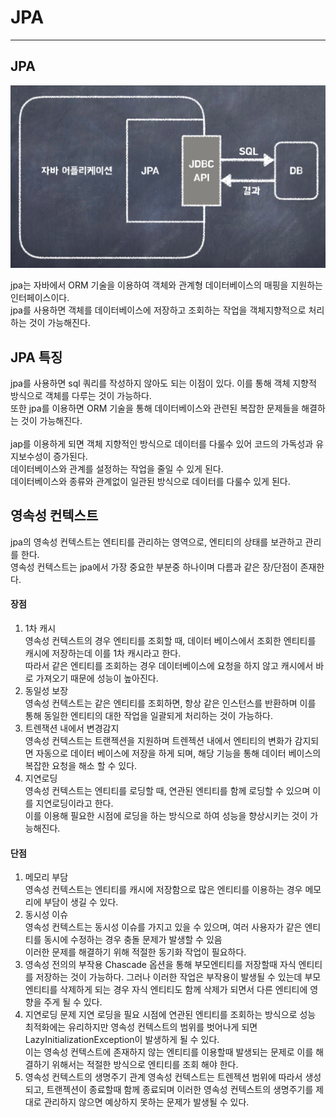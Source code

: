 <h1> JPA </h1>

--------

<h2> JPA </h2>

![img.png](img.png)

<p>
    jpa는 자바에서 ORM 기술을 이용하여 객체와 관계형 데이터베이스의 매핑을 지원하는 인터페이스이다. <br>
    jpa를 사용하면 객체를 데이터베이스에 저장하고 조회하는 작업을 객체지향적으로 처리하는 것이 가능해진다. <br>

</p>


<h2> JPA 특징 </h2>
<p>
    jpa를 사용하면 sql 쿼리를 작성하지 않아도 되는 이점이 있다. 이를 통해 객체 지향적 방식으로 객체를 다루는 것이 가능하다. <br>
    또한 jpa를 이용하면 ORM 기술을 통해 데이터베이스와 관련된 복잡한 문제들을 해결하는 것이 가능해진다.  <br>
    <br>
    jap를 이용하게 되면 객체 지향적인 방식으로 데이터를 다룰수 있어 코드의 가독성과 유지보수성이 증가된다. <br>
    데이터베이스와 관계를 설정하는 작업을 줄일 수 있게 된다. <br>
    데이터베이스와 종류와 관계없이 일관된 방식으로 데이터를 다룰수 있게 된다.
</p>


<h2> 영속성 컨텍스트 </h2>

<p>
    jpa의 영속성 컨텍스트는 엔티티를 관리하는 영역으로, 엔티티의 상태를 보관하고 관리를 한다. <br>
    영속성 컨텍스트는 jpa에서 가장 중요한 부분중 하나이며 다름과 같은 장/단점이 존재한다.
    <br>
</p>

<h4> 장점 </h4>

1. 1차 캐시 <br>
   영속성 컨텍스트의 경우 엔티티를 조회할 때, 데이터 베이스에서 조회한 엔티티를 캐시에 저장하는데 이를 1차 캐시라고 한다. <br>
   따라서 같은 엔티티를 조회하는 경우 데이터베이스에 요청을 하지 않고 캐시에서 바로 가져오기 때문에 성능이 높아진다.
2. 동일성 보장 <br>
   영속성 컨텍스트는 같은 엔티티를 조회하면, 항상 같은 인스턴스를 반환하며 이를 통해 동일한 엔티티의 대한 작업을 일괄되게 처리하는 것이 가능하다.
3. 트렌잭션 내에서 변경감지 <br>
   영속성 컨텍스트는 트랜젝션을 지원하며 트렌젝션 내에서 엔티티의 변화가 감지되면 자동으로 데이터 베이스에 저장을 하게 되며, 해당 기능을 통해 데이터 베이스의 복잡한 요청을 해소 할 수 있다.
4. 지연로딩 <br>
   영속성 컨텍스트는 엔티티를 로딩할 때, 연관된 엔티티를 함께 로딩할 수 있으며 이를 지연로딩이라고 한다. <br>
   이를 이용해 필요한 시점에 로딩을 하는 방식으로 하여 성능을 향상시키는 것이 가능해진다.

<h4> 단점 </h4>

1. 메모리 부담 <br>
   영속성 컨텍스트는 엔티티를 캐시에 저장함으로 많은 엔티티를 이용하는 경우 메모리에 부담이 생길 수 있다.
2. 동시성 이슈 <br>
   영속성 컨텍스트는 동시성 이슈를 가지고 있을 수 있으며, 여러 사용자가 같은 엔티티를 동시에 수정하는 경우 충돌 문제가 발생할 수 있음 <br>
    이러한 문제를 해결하기 위해 적절한 동기화 작업이 필요하다.
3. 영속성 전의의 부작용
   Chascade 옵션을 통해 부모엔티티를 저장할때 자식 엔티티를 저장하는 것이 가능하다. 그러나 이러한 작업은 부작용이 발생될 수 있는데 부모엔티티를 삭제하게 되는 경우 자식 엔티티도 함께 삭제가 되면서 다른 엔티티에 영향을 주게 될 수 있다.
4. 지연로딩 문제
   지연 로딩을 필요 시점에 연관된 엔티티를 조회하는 방식으로 성능 최적화에는 유리하지만 영속성 컨텍스트의 범위를 벗어나게 되면 LazyInitializationException이 발생하게 될 수 있다. <br> 이는 영속성 컨텍스트에 존재하지 않는 엔티티를 이용할때 발생되는 문제로 이를 해결하기 위해서는 적절한 방식으로 엔티티를 조회 해야 한다.
5. 영속성 컨텍스트의 생명주기 관계
   영속성 컨텍스트는 트렌젝션 범위에 따라서 생성되고, 트랜젝션이 종료할때 함께 종료되며 이러한 영속성 컨텍스트의 생명주기를 제대로 관리하지 않으면 예상하지 못하는 문제가 발생될 수 있다.

